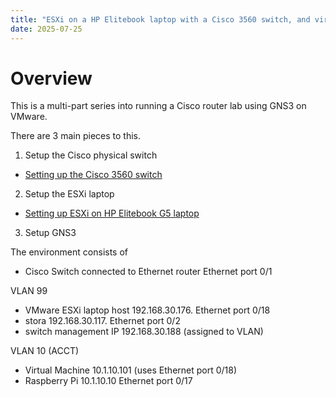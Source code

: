 ```yaml
---
title: "ESXi on a HP Elitebook laptop with a Cisco 3560 switch, and virtual machine running GNS3"
date: 2025-07-25
---
```

# Overview
This is a multi-part series into running a Cisco router lab using GNS3 on VMware.

There are 3 main pieces to this.
1. Setup the Cisco physical switch

 - <a href="Cisco-3560.md">Setting up the Cisco 3560 switch</a>

2. Setup the ESXi laptop
 
 - <a href="ESXi-laptop.md">Setting up ESXi on HP Elitebook G5 laptop</a>

3. Setup GNS3

The environment consists of 

- Cisco Switch connected to Ethernet router Ethernet port 0/1

VLAN 99
- VMware ESXi laptop host 192.168.30.176. Ethernet port 0/18  
- stora 192.168.30.117. Ethernet port 0/2
- switch management IP 192.168.30.188 (assigned to VLAN)

VLAN 10 (ACCT)
- Virtual Machine 10.1.10.101 (uses Ethernet port 0/18)
- Raspberry Pi 10.1.10.10 Ethernet port 0/17
  
